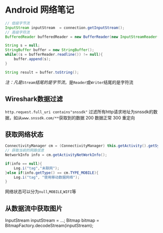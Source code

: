 ﻿---
layout: post
---

# Android 网络笔记

```java
// 低级字节流
InputStream inputStream  = connection.getInputStream();
// 高级字符流
BufferedReader bufferedReader = new BufferReader(new InputStreamReader(inputStream));

String s = null;
StringBuffer buffer = new StringBuffer();
while((s = bufferReader.readline()) != null){
    buffer.append(s);
}

String result = buffer.toString();
```

*注：凡是`Stream`结尾的是字节流*，是`Reader`或`Writer`结尾的是字符流

## Wireshark数据过滤
`http.request.full_uri contains"snssdk"`
过滤所有http请求地址为snssdk的数据，如从`www.snssdk.com/**`获取到的数据
200 数据正常
300 重定向

## 获取网络状态
```java
ConnectivityManager cm = (ConnectivityManager) this.getActivity().getSystemService(context.CONNECTIVITY_SERVICE);
// 获取当前的网路信息
NetworkInfo info = cm.getActivityNetWorkInfo();

if(info == null){
    Log.i("tag","未联网");
}else if(info.getType() == cm.TYPE_MOBILE){
    Log.i("tag", "使用移动数据网络");
}
```
网络状态可以分为`null`,`MOBILE`,`WIFI`等

## 从数据流中获取图片

InputStream inputStream = ...;
Bitmap bitmap = BitmapFactory.decodeStream(inputStream);







